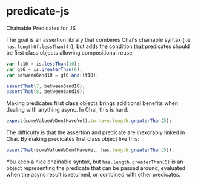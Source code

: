 predicate-js
============

Chainable Predicates for JS

The goal is an assertion library that combines Chai's chainable syntax (i.e. `has.lengthOf.lessThan(4)`), but adds the condition that predicates should be first class objects allowing compositional reuse:
```js
var lt10 = is.lessThan(10);
var gt6 = is.greaterThan(6);
var between6and10 = gt6.and(lt10);

assertThat(7, between6and10);
assertThat(8, between6and10);
```

Making predicates first class objects brings additional benefits when dealing with anything async. In Chai, this is hard:
```js
expect(someValueWeDontHaveYet).to.have.length.greaterThan(5);
```
The difficulty is that the assertion and predicate are inexorably linked in Chai. By making predicates first class object like this:
```js
assertThat(someValueWeDontHaveYet, has.length.greaterThan(5));
```
You keep a nice chainable syntax, but `has.length.greaterThan(5)` is an object representing the predicate that can be passed around, evaluated when the async result is returned, or combined with other predicates.